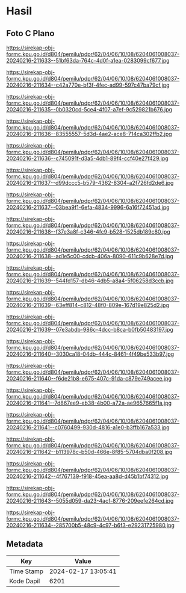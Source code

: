 # Hasil

## Foto C Plano

https://sirekap-obj-formc.kpu.go.id/d804/pemilu/pdpr/62/04/06/10/08/6204061008037-20240216-211633--51bf63da-764c-4d0f-a1ea-0283099cf677.jpg

https://sirekap-obj-formc.kpu.go.id/d804/pemilu/pdpr/62/04/06/10/08/6204061008037-20240216-211634--c42a770e-bf3f-4fec-ad99-597c47ba79cf.jpg

https://sirekap-obj-formc.kpu.go.id/d804/pemilu/pdpr/62/04/06/10/08/6204061008037-20240216-211635--0b0320cd-5ce4-4f07-a7ef-9c529821b676.jpg

https://sirekap-obj-formc.kpu.go.id/d804/pemilu/pdpr/62/04/06/10/08/6204061008037-20240216-211636--83555557-5d3d-4ae2-ace8-714ca302ffb2.jpg

https://sirekap-obj-formc.kpu.go.id/d804/pemilu/pdpr/62/04/06/10/08/6204061008037-20240216-211636--c745091f-d3a5-4db1-89f4-ccf40e27f429.jpg

https://sirekap-obj-formc.kpu.go.id/d804/pemilu/pdpr/62/04/06/10/08/6204061008037-20240216-211637--d99dccc5-b579-4362-8304-a2f726fd2de6.jpg

https://sirekap-obj-formc.kpu.go.id/d804/pemilu/pdpr/62/04/06/10/08/6204061008037-20240216-211637--03bea9f1-6efa-4834-9996-6a16f72451ad.jpg

https://sirekap-obj-formc.kpu.go.id/d804/pemilu/pdpr/62/04/06/10/08/6204061008037-20240216-211638--f37e3a8f-c346-4fc9-b528-1525db189c80.jpg

https://sirekap-obj-formc.kpu.go.id/d804/pemilu/pdpr/62/04/06/10/08/6204061008037-20240216-211638--ad1e5c00-cdcb-406a-8090-611c9b628e7d.jpg

https://sirekap-obj-formc.kpu.go.id/d804/pemilu/pdpr/62/04/06/10/08/6204061008037-20240216-211639--544fd157-db46-4db5-a8a4-5f06258d3ccb.jpg

https://sirekap-obj-formc.kpu.go.id/d804/pemilu/pdpr/62/04/06/10/08/6204061008037-20240216-211639--63eff814-c812-48f0-809e-167d19e825d2.jpg

https://sirekap-obj-formc.kpu.go.id/d804/pemilu/pdpr/62/04/06/10/08/6204061008037-20240216-211639--07e3abdb-986c-4dcc-b8ca-b0fb50483197.jpg

https://sirekap-obj-formc.kpu.go.id/d804/pemilu/pdpr/62/04/06/10/08/6204061008037-20240216-211640--3030ca18-04db-444c-8461-4f49be533b97.jpg

https://sirekap-obj-formc.kpu.go.id/d804/pemilu/pdpr/62/04/06/10/08/6204061008037-20240216-211640--f6de21b8-e675-407c-91da-c879e749acee.jpg

https://sirekap-obj-formc.kpu.go.id/d804/pemilu/pdpr/62/04/06/10/08/6204061008037-20240216-211641--7d867ee9-eb38-4b00-a72a-ae9657665f1a.jpg

https://sirekap-obj-formc.kpu.go.id/d804/pemilu/pdpr/62/04/06/10/08/6204061008037-20240216-211641--c0760499-930d-4816-a1e0-b3ffb167a533.jpg

https://sirekap-obj-formc.kpu.go.id/d804/pemilu/pdpr/62/04/06/10/08/6204061008037-20240216-211642--b113978c-b50d-466e-8f85-5704dba0f208.jpg

https://sirekap-obj-formc.kpu.go.id/d804/pemilu/pdpr/62/04/06/10/08/6204061008037-20240216-211642--4f767139-f918-45ea-aa8d-d45b1bf74312.jpg

https://sirekap-obj-formc.kpu.go.id/d804/pemilu/pdpr/62/04/06/10/08/6204061008037-20240216-211643--5055d059-da23-4acf-8776-209eefe264cd.jpg

https://sirekap-obj-formc.kpu.go.id/d804/pemilu/pdpr/62/04/06/10/08/6204061008037-20240216-211634--285700b5-48c9-4c97-b6f3-e29231725980.jpg


## Metadata

| Key        | Value               |
| ---------- | ------------------- |
| Time Stamp | 2024-02-17 13:05:41 |
| Kode Dapil | 6201                |



